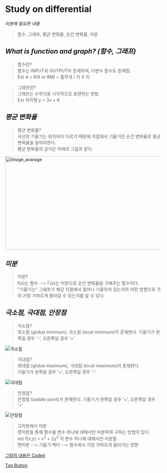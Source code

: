 Study on differential
=============
*미분에 필요한 내용*  
> 함수, 그래프, 평균 변화율, 순간 변화율, 미분  

*What is function and graph? (함수, 그래프)*
-------------
> 함수란?  
> 함수는 INPUT과 OUTPUT이 존재하며, 다변수 함수도 존재함.  
> Ex) d = 60t or BMI = 몸무게 / 키 X 키  
  
> 그래프란?  
> 그래프는 수학식을 시각적으로 표현하는 방법  
> Ex) 아치형 y = 3x + 6.  

*평균 변화율*
-------------
> 평균 변화율?  
> 곡선의 기울기는 위치마다 다르기 때문에 지점에서 기울기인 순간 변화율로 평균 변화율을 알아야한다.  
> 평균 변화율의 공식은 아래의 그림과 같다.  
  
<img src="https://user-images.githubusercontent.com/66001539/117780502-a6418c80-b27a-11eb-9925-b0875ac94771.png" width="600px" height="300px" title="px(픽셀) 크기 설정" alt="Image_avarage"></img><br/>  

*미분*
-------------
> 미분?  
> f(x)는 함수 --> f<sup>'</sup>(x)는 미분으로 순간 변화율을 구해주는 함수이다.  
> "기울기는" 그래프가 해당 지점에서 얼마나 기울어져 있는지와 어떤 방향으로 가야 가장 가파르게 올라갈 수 있는지를 알 수 있다.  

*극소점, 극대점, 안장점*
-------------
> 극소점?  
> 최소점 (global minimum), 극소점 (local minimum)이 존재한다.
> 기울기가 왼쪽일 경우 '-', 오른쪽일 경우 '+'
  
![극소점](https://user-images.githubusercontent.com/66001539/117937176-a99f4b80-b340-11eb-9946-3bfdbe866f19.png)
  
> 극대점?  
> 최대점 (global maximum), 극대점 (local maximum)이 존재한다.  
> 기울기가 왼쪽일 경우 '+', 오른쪽일 경우 '-'
   
![극대점](https://user-images.githubusercontent.com/66001539/117937170-a86e1e80-b340-11eb-998c-844467693747.png)
  
> 안정점?  
> 안정점 (saddle point)가 존재한다.
> 기울기가 왼쪽일 경우 '+', 오른쪽일 경우 '+'
  
![안장점](https://user-images.githubusercontent.com/66001539/117937159-a60bc480-b340-11eb-88c7-7924ef6bda4c.png)
  
> 고차원에서 미분  
> 편미분을 통해 함수를 변수 하나에 대해서만 미분하여 구하는 방법이 있다.  
> ex) f(x,y) = x<sup>2</sup> + 2y<sup>2</sup>  각 변수 하나에 대해서만 미분함.  
> 편미분 --> 기울기 벡터 --> 함수에서 가장 가파르게 올라가는 방향

[그림의 내용은 Codeit](https://www.codeit.kr/)  
  
[Top Button](#)
